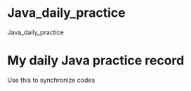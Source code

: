 # Java_daily_practice
Java_daily_practice

# My daily Java practice record
Use this to synchronize codes
